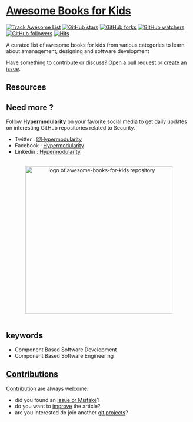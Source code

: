 # [Awesome Books for Kids](https://tom-sapletta-com.github.io/awesome-books-for-kids/)

[![Track Awesome List](https://www.trackawesomelist.com/badge.svg)](https://www.trackawesomelist.com/tom-sapletta-com/awesome-books-for-kids) [![GitHub stars](https://img.shields.io/github/stars/tom-sapletta-com/awesome-books-for-kids.svg?style=flat&label=Star)](https://github.com/tom-sapletta-com/awesome-books-for-kids/stargazers) [![GitHub forks](https://img.shields.io/github/forks/tom-sapletta-com/awesome-books-for-kids.svg?style=flat&label=Fork)](https://github.com/tom-sapletta-com/awesome-books-for-kids/fork) [![GitHub watchers](https://img.shields.io/github/watchers/tom-sapletta-com/awesome-books-for-kids.svg?style=flat&label=Watch)](https://github.com/tom-sapletta-com/awesome-books-for-kids/watchers) [![GitHub followers](https://img.shields.io/github/followers/tom-sapletta-com.svg?label=Follow)](https://github.com/tom-sapletta-com) [![Hits](https://hits.seeyoufarm.com/api/count/incr/badge.svg?url=https%3A%2F%2Fgithub.com%2Ftom-sapletta-com%2Fawesome-books-for-kids&count_bg=%2379C83D&title_bg=%23555555&icon=&icon_color=%23E7E7E7&title=hits&edge_flat=true)](https://hits.seeyoufarm.com)

A curated list of awesome books for kids from various categories to learn about amanagement, designing and software development 

Have something to contribute or discuss? [Open a pull request](https://github.com/tom-sapletta-com/awesome-books-for-kids/pulls) or [create an issue](https://github.com/tom-sapletta-com/awesome-books-for-kids/issues).

## Resources



## Need more ?

Follow **Hypermodularity** on your favorite social media to get daily updates on interesting GitHub repositories related to Security.
 - Twitter : [@Hypermodularity](https://twitter.com/Hypermodularity)
 - Facebook : [Hypermodularity](https://www.facebook.com/Hypermodularity)
 - Linkedin : [Hypermodularity](https://www.facebook.com/Hypermodularity)


<p align="center">
  <br>
  <img width="400" src="./assets/logo.svg" alt="logo of awesome-books-for-kids repository">
  <br>
  <br>
</p>


## keywords

+ Component Based Software Development
+ Component Based Software Engineering



## [Contributions](http://contribution.softreck.dev)

[Contribution](CONTRIBUTION.md) are always welcome:
+ did you found an [Issue or Mistake](https://github.com/tom-sapletta-com/awesome-books-for-kids/issues/new)?
+ do you want to [improve](https://github.com/tom-sapletta-com/awesome-books-for-kids/edit/main/README.md) the article?
+ are you interested do join another [git projects](https://github.com/tom-sapletta-com/)?
